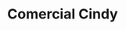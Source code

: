 ---
title: "Comercial Cindy"
url: /san-miguel/comercial-cindy-3a-calle-poniente/
shop: Lebensmittel
---